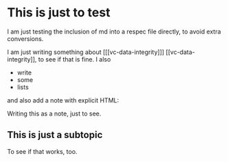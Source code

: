 # This is just to test

I am just testing the inclusion of md into a respec file directly, to avoid extra conversions.

I am just writing something about [[[vc-data-integrity]]] [[vc-data-integrity]], to see if that is fine. I also

- write
- some
- lists

and also add a note with explicit HTML:

<p class=note>Writing this as a note, just to see.</p>

## This is just a subtopic

To see if that works, too.
